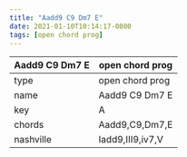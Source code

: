 ```yaml
---
title: "Aadd9 C9 Dm7 E"
date: 2021-01-10T10:14:17-0800
tags: [open chord prog]
---
```


|Aadd9 C9 Dm7 E|open chord prog|
|---|---|
|type|open chord prog|
|name|Aadd9 C9 Dm7 E|
|key|A|
|chords|Aadd9,C9,Dm7,E|
|nashville|Iadd9,III9,iv7,V|
